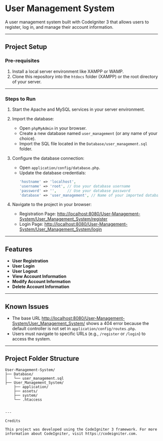 # User Management System

A user management system built with CodeIgniter 3 that allows users to register, log in, and manage their account information.

---

## Project Setup

### Pre-requisites

1. Install a local server environment like XAMPP or WAMP.
2. Clone this repository into the `htdocs` folder (XAMPP) or the root directory of your server.

---

### Steps to Run

1. Start the Apache and MySQL services in your server environment.
2. Import the database:
   - Open `phpMyAdmin` in your browser.
   - Create a new database named `user_management` (or any name of your choice).
   - Import the SQL file located in the `Database/user_management.sql` folder.
3. Configure the database connection:
   - Open `application/config/database.php`.
   - Update the database credentials:
     ```php
     'hostname' => 'localhost',
     'username' => 'root', // Use your database username
     'password' => '',     // Use your database password
     'database' => 'user_management', // Name of your imported database
     ```

4. Navigate to the project in your browser:
   - Registration Page: [http://localhost:8080/User-Management-System/User_Management_System/register](http://localhost:8080/User-Management-System/User_Management_System/register)
   - Login Page: [http://localhost:8080/User-Management-System/User_Management_System/login](http://localhost:8080/User-Management-System/User_Management_System/login)

---

## Features

- **User Registration**
- **User Login**
- **User Logout**
- **View Account Information**
- **Modify Account Information**
- **Delete Account Information**

---

## Known Issues

- The base URL [http://localhost:8080/User-Management-System/User_Management_System/](http://localhost:8080/User-Management-System/User_Management_System/) shows a 404 error because the default controller is not set in `application/config/routes.php`.
- Users must navigate to specific URLs (e.g., `/register` or `/login`) to access the system.

---

## Project Folder Structure

```plaintext
User-Management-System/
├── Database/
│   └── user_management.sql
├── User_Management_System/
    ├── application/
    ├── assets/
    ├── system/
    └── .htaccess


---

Credits

This project was developed using the CodeIgniter 3 framework. For more information about CodeIgniter, visit https://codeigniter.com.